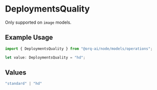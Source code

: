 # DeploymentsQuality

Only supported on `image` models.

## Example Usage

```typescript
import { DeploymentsQuality } from "@orq-ai/node/models/operations";

let value: DeploymentsQuality = "hd";
```

## Values

```typescript
"standard" | "hd"
```